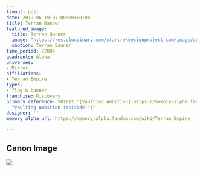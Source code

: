 ```yaml
---
layout: post
date: 2019-06-19T07:00:00+00:00
title: Terran Banner
featured_image:
  title: Terran Banner
  image: "https://res.cloudinary.com/startrekdesignproject-com/image/upload/v1560993306/TerranBanner.png"
  caption: Terran Banner
time_period: 2200s
quadrants: Alpha
universes:
- Mirror
affiliations:
- Terran Empire
types:
- flag & banner
franchise: Discovery
primary_reference: S01E12 "[Vaulting Ambition](https://memory-alpha.fandom.com/wiki/Vaulting_Ambition
  "Vaulting Ambition (episode)")"
designer: ''
memory_alpha_url: https://memory-alpha.fandom.com/wiki/Terran_Empire

---
```

## Canon Image

![](https://res.cloudinary.com/startrekdesignproject-com/image/upload/v1560993306/DSC-1x12-TerranBanner2.jpg)